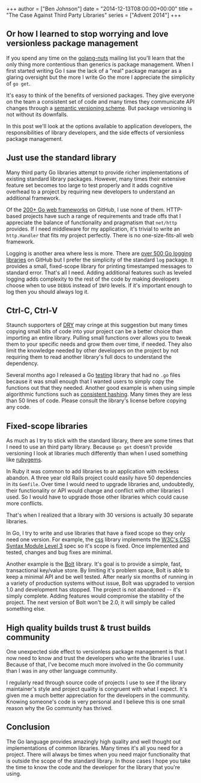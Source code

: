 +++
author = ["Ben Johnson"]
date = "2014-12-13T08:00:00+00:00"
title = "The Case Against Third Party Libraries"
series = ["Advent 2014"]
+++

## Or how I learned to stop worrying and love versionless package management

If you spend any time on the [golang-nuts][] mailing list you'll learn that the
only thing more contentious than generics is package management. When I first
started writing Go I saw the lack of a "real" package manager as a glaring
oversight but the more I write Go the more I appreciate the simplicity
of `go get`.

It's easy to think of the benefits of versioned packages. They give everyone on
the team a consistent set of code and many times they communicate API changes
through a [semantic versioning scheme][semver]. But package versioning is not
without its downfalls.

In this post we'll look at the options available to application developers,
the responsibilities of library developers, and the side effects of versionless
package management.

[golang-nuts]: https://groups.google.com/forum/#!forum/golang-nuts
[semver]: http://semver.org/


## Just use the standard library

Many third party Go libraries attempt to provide richer implementations of
existing standard library packages. However, many times their extensive feature
set becomes too large to test properly and it adds cognitive overhead to a
project by requiring new developers to understand an additional framework.

Of the [200+ Go web frameworks][web-frameworks] on GitHub, I use none of them.
HTTP-based projects have such a range of requirements and trade offs that I
appreciate the balance of functionality and pragmatism that `net/http` provides.
If I need middleware for my application, it's trivial to write an `http.Handler`
that fits my project perfectly. There is no one-size-fits-all web framework.

Logging is another area where less is more. There are [over 500 Go logging
libraries][logging] on GitHub but I prefer the simplicity of the standard
`log` package. It provides a small, fixed-scope library for printing timestamped
messages to standard error. That's all I need. Adding additional features such
as leveled logging adds complexity to the rest of the code by making developers
choose when to use `DEBUG` instead of `INFO` levels. If it's important enough
to log then you should always log it.

[web-frameworks]: https://github.com/search?l=Go&p=3&q=web+framework&type=Repositories
[logging]: https://github.com/search?l=Go&p=3&q=logging&type=Repositories


## Ctrl-C, Ctrl-V

Staunch supporters of [DRY][] may cringe at this suggestion but many times
copying small bits of code into your project can be a better choice than
importing an entire library. Pulling small functions over allows you to tweak
them to your specific needs and grow them over time, if needed. They also limit
the knowledge needed by other developers on the project by not requiring them
to read another library's full docs to understand the dependency.

Several months ago I released a Go [testing][] library that had no `.go` files
because it was small enough that I wanted users to simply copy the functions out
that they needed. Another good example is when using simple algorithmic
functions such as [consistent hashing][jmphash]. Many times they are less than 
50 lines of code. Please consult the library's license before copying any code.

[dry]: http://en.wikipedia.org/wiki/Don%27t_repeat_yourself
[testing]: https://github.com/benbjohnson/testing
[jmphash]: https://github.com/benbjohnson/jmphash


## Fixed-scope libraries

As much as I try to stick with the standard library, there are some times that
I need to use an third party library. Because `go get` doesn't provide
versioning I look at libraries much differently than when I used something like
[rubygems][].

In Ruby it was common to add libraries to an application with reckless abandon.
A three year old Rails project could easily have 50 dependencies in its
`Gemfile`. Over time I would need to upgrade libraries and, undoubtedly, their
functionality or API would change and conflict with other libraries I used. So
I would have to upgrade those other libraries which could cause more conflicts.

That's when I realized that a library with 30 versions is actually 30 separate
libraries.

In Go, I try to write and use libraries that have a fixed scope so they only
need one version. For example, the [css][] library implements the [W3C's CSS
Syntax Module Level 3][css-syntax] spec so it's scope is fixed. Once implemented
and tested, changes and bug fixes are minimal.

Another example is the [Bolt][] library. It's goal is to provide a simple, fast,
transactional key/value store. By limiting it's problem space, Bolt is able to
keep a minimal API and be well tested. After nearly six months of running in
a variety of production systems without issue, Bolt was upgraded to version 1.0
and development has stopped. The project is not abandoned -- it's simply
complete. Adding features would compromise the stability of the project. The
next version of Bolt won't be 2.0, it will simply be called something else.

[rubygems]: http://rubygems.org/
[bolt]: https://github.com/boltdb/bolt
[css]: https://github.com/benbjohnson/css
[css-syntax]: http://www.w3.org/TR/css3-syntax/


## High quality builds trust & trust builds community

One unexpected side effect to versionless package management is that I now need
to know and trust the developers who write the libraries I use. Because of that,
I've become much more involved in the Go community than I was in any other
language community.

I regularly read through source code of projects I use to see if the library
maintainer's style and project quality is congruent with what I expect. It's
given me a much better appreciation for the developers in the community. Knowing
someone's code is very personal and I believe this is one small reason why the
Go community has thrived.


## Conclusion

The Go language provides amazingly high quality and well thought out
implementations of common libraries. Many times it's all you need for a project.
There will always be times when you need major functionality that is outside
the scope of the standard library. In those cases I hope you take the time to
know the code and the developer for the library that you're using.

